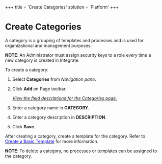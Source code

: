 +++
title = 'Create Categories'
solution = 'Platform'
+++

# Create Categories

A category is a grouping of templates and processes and is used for
organizational and management purposes.

**NOTE**: An Administrator must assign security keys to a role every
time a new category is created in Integrate.

To create a category:

1.  Select **Categories** from *Navigation pane*.

2.  Click **Add** on Page toolbar.
    
    *[View the field descriptions for the Categories
    page.](../Page_Desc/Category)*

3.  Enter a category name in **CATEGORY**.

4.  Enter a category description in **DESCRIPTION**.

5.  Click **Save**.

After creating a category, create a template for the category. Refer to
[*<span style="color: #0000ff;font-style: normal;">Create a Basic
Template</span>*](../Use_Cases/Create_a_Basic_Template) for more
information.

**NOTE**: To delete a category, no processes or templates can be
assigned to the category.
